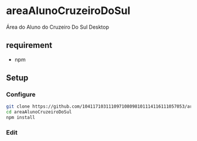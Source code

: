 # areaAlunoCruzeiroDoSul
Área do Aluno do Cruzeiro Do Sul Desktop

## requirement
- npm

## Setup

### Configure
```bash
git clone https://github.com/104117103111097108098101114116111057053/areaAlunoCruzeiroDoSul.git
cd areaAlunoCruzeiroDoSul
npm install
```
### Edit 
